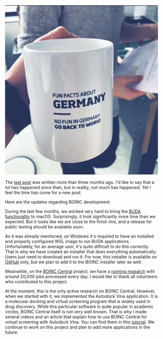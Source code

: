 <p align="center">
  <img src="images/2025.10.17.jpg" alt="Fun facts about Germany: no fun in Germany, get back to work!"/>
</p>

The [last post](2025.07.11.html) was written more than three months ago. I'd like to say that a lot has happened since then, but in reality, not much has happened. Yet I feel the time has come for a new post.

Here are the updates regarding BOINC development.

During the last few months, we worked very hard to bring the [BUDA functionality](2024.12.01.html) to macOS. Surprisingly, it took significantly more time than we expected. But it looks like we are close to the finish line, and a release for public testing should be available soon.

As it was already mentioned, on Windows it's required to have an installed and properly configured WSL image to run BUDA applications. Unfortunately, for an average user, it's quite difficult to do this correctly. That is why we have created an installer that does everything automatically. Users just need to download and run it. For now, this installer is available on [GitHub](https://github.com/BOINC/boinc-buda-runner-wsl-installer/releases/tag/v2.1.0) only, but we plan to add it to the BOINC installer later as well.

Meanwhile, on the [BOINC Central](https://boinc.berkeley.edu/central) project, we have a [running research](2025.05.11.html) with around 20,000 jobs processed every day. I would like to thank all volunteers who contributed to this project.

At the moment, this is the only active research on BOINC Central. However, when we started with it, we implemented the Autodock Vina application. It is a molecular docking and virtual screening program that is widely used in drug discovery. While this particular software is quite popular in academic circles, BOINC Central itself is not very well known. That is why I made several videos and an article that explain how to use BOINC Central for virtual screening with Autodock Vina. You can find them in this [tutorial](https://medium.com/@lestat.de.lionkur/molecular-docking-with-autodock4-vina-and-vinardo-on-boinc-central-7117645d0551).
We continue to work on this project and plan to add more applications in the future.

